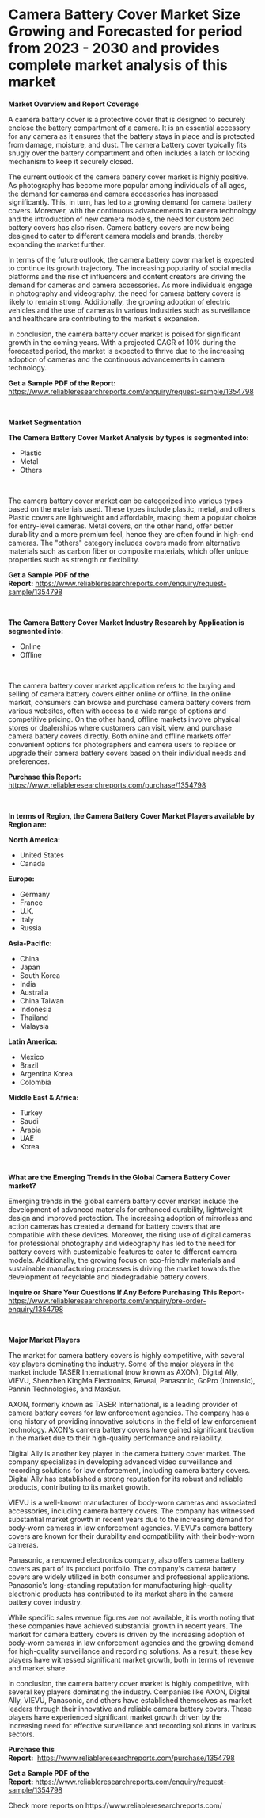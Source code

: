 <p><h1>Camera Battery Cover Market Size Growing and Forecasted for period from 2023 - 2030 and provides complete market analysis of this market</h1></p><p><strong>Market Overview and Report Coverage</strong></p>
<p><p>A camera battery cover is a protective cover that is designed to securely enclose the battery compartment of a camera. It is an essential accessory for any camera as it ensures that the battery stays in place and is protected from damage, moisture, and dust. The camera battery cover typically fits snugly over the battery compartment and often includes a latch or locking mechanism to keep it securely closed.</p><p>The current outlook of the camera battery cover market is highly positive. As photography has become more popular among individuals of all ages, the demand for cameras and camera accessories has increased significantly. This, in turn, has led to a growing demand for camera battery covers. Moreover, with the continuous advancements in camera technology and the introduction of new camera models, the need for customized battery covers has also risen. Camera battery covers are now being designed to cater to different camera models and brands, thereby expanding the market further.</p><p>In terms of the future outlook, the camera battery cover market is expected to continue its growth trajectory. The increasing popularity of social media platforms and the rise of influencers and content creators are driving the demand for cameras and camera accessories. As more individuals engage in photography and videography, the need for camera battery covers is likely to remain strong. Additionally, the growing adoption of electric vehicles and the use of cameras in various industries such as surveillance and healthcare are contributing to the market's expansion.</p><p>In conclusion, the camera battery cover market is poised for significant growth in the coming years. With a projected CAGR of 10% during the forecasted period, the market is expected to thrive due to the increasing adoption of cameras and the continuous advancements in camera technology.</p></p>
<p><strong>Get a Sample PDF of the Report:</strong> <a href="https://www.reliableresearchreports.com/enquiry/request-sample/1354798">https://www.reliableresearchreports.com/enquiry/request-sample/1354798</a></p>
<p>&nbsp;</p>
<p><strong>Market Segmentation</strong></p>
<p><strong>The Camera Battery Cover Market Analysis by types is segmented into:</strong></p>
<p><ul><li>Plastic</li><li>Metal</li><li>Others</li></ul></p>
<p>&nbsp;</p>
<p><p>The camera battery cover market can be categorized into various types based on the materials used. These types include plastic, metal, and others. Plastic covers are lightweight and affordable, making them a popular choice for entry-level cameras. Metal covers, on the other hand, offer better durability and a more premium feel, hence they are often found in high-end cameras. The "others" category includes covers made from alternative materials such as carbon fiber or composite materials, which offer unique properties such as strength or flexibility.</p></p>
<p><strong>Get a Sample PDF of the Report:</strong>&nbsp;<a href="https://www.reliableresearchreports.com/enquiry/request-sample/1354798">https://www.reliableresearchreports.com/enquiry/request-sample/1354798</a></p>
<p>&nbsp;</p>
<p><strong>The Camera Battery Cover Market Industry Research by Application is segmented into:</strong></p>
<p><ul><li>Online</li><li>Offline</li></ul></p>
<p>&nbsp;</p>
<p><p>The camera battery cover market application refers to the buying and selling of camera battery covers either online or offline. In the online market, consumers can browse and purchase camera battery covers from various websites, often with access to a wide range of options and competitive pricing. On the other hand, offline markets involve physical stores or dealerships where customers can visit, view, and purchase camera battery covers directly. Both online and offline markets offer convenient options for photographers and camera users to replace or upgrade their camera battery covers based on their individual needs and preferences.</p></p>
<p><strong>Purchase this Report:</strong>&nbsp; <a href="https://www.reliableresearchreports.com/purchase/1354798">https://www.reliableresearchreports.com/purchase/1354798</a></p>
<p>&nbsp;</p>
<p><strong>In terms of Region, the Camera Battery Cover Market Players available by Region are:</strong></p>
<p>
    <p> <strong> North America: </strong>
        <ul>
            <li>United States</li>
            <li>Canada</li>
        </ul>
        </p> 
    <p> <strong> Europe: </strong>
        <ul>
            <li>Germany</li>
            <li>France</li>
            <li>U.K.</li>
            <li>Italy</li>
            <li>Russia</li>
        </ul>
        </p> 
    <p> <strong> Asia-Pacific: </strong>
        <ul>
            <li>China</li>
            <li>Japan</li>
            <li>South Korea</li>
            <li>India</li>
            <li>Australia</li>
            <li>China Taiwan</li>
            <li>Indonesia</li>
            <li>Thailand</li>
            <li>Malaysia</li>
        </ul>
        </p> 
    <p> <strong> Latin America: </strong>
        <ul>
            <li>Mexico</li>
            <li>Brazil</li>
            <li>Argentina Korea</li>
            <li>Colombia</li>
        </ul>
        </p> 
    <p> <strong> Middle East & Africa: </strong>
        <ul>
            <li>Turkey</li>
            <li>Saudi</li>
            <li>Arabia</li>
            <li>UAE</li>
            <li>Korea</li>
        </ul>
    </p>
    </p>
<p>&nbsp;</p>
<p><strong>What are the Emerging Trends in the Global Camera Battery Cover market?</strong></p>
<p><p>Emerging trends in the global camera battery cover market include the development of advanced materials for enhanced durability, lightweight design and improved protection. The increasing adoption of mirrorless and action cameras has created a demand for battery covers that are compatible with these devices. Moreover, the rising use of digital cameras for professional photography and videography has led to the need for battery covers with customizable features to cater to different camera models. Additionally, the growing focus on eco-friendly materials and sustainable manufacturing processes is driving the market towards the development of recyclable and biodegradable battery covers.</p></p>
<p><strong>Inquire or Share Your Questions If Any Before Purchasing This Report</strong>- <a href="https://www.reliableresearchreports.com/enquiry/pre-order-enquiry/1354798">https://www.reliableresearchreports.com/enquiry/pre-order-enquiry/1354798</a></p>
<p>&nbsp;</p>
<p><strong>Major Market Players</strong></p>
<p><p>The market for camera battery covers is highly competitive, with several key players dominating the industry. Some of the major players in the market include TASER International (now known as AXON), Digital Ally, VIEVU, Shenzhen KingMa Electronics, Reveal, Panasonic, GoPro (Intrensic), Pannin Technologies, and MaxSur. </p><p>AXON, formerly known as TASER International, is a leading provider of camera battery covers for law enforcement agencies. The company has a long history of providing innovative solutions in the field of law enforcement technology. AXON's camera battery covers have gained significant traction in the market due to their high-quality performance and reliability. </p><p>Digital Ally is another key player in the camera battery cover market. The company specializes in developing advanced video surveillance and recording solutions for law enforcement, including camera battery covers. Digital Ally has established a strong reputation for its robust and reliable products, contributing to its market growth.</p><p>VIEVU is a well-known manufacturer of body-worn cameras and associated accessories, including camera battery covers. The company has witnessed substantial market growth in recent years due to the increasing demand for body-worn cameras in law enforcement agencies. VIEVU's camera battery covers are known for their durability and compatibility with their body-worn cameras.</p><p>Panasonic, a renowned electronics company, also offers camera battery covers as part of its product portfolio. The company's camera battery covers are widely utilized in both consumer and professional applications. Panasonic's long-standing reputation for manufacturing high-quality electronic products has contributed to its market share in the camera battery cover industry.</p><p>While specific sales revenue figures are not available, it is worth noting that these companies have achieved substantial growth in recent years. The market for camera battery covers is driven by the increasing adoption of body-worn cameras in law enforcement agencies and the growing demand for high-quality surveillance and recording solutions. As a result, these key players have witnessed significant market growth, both in terms of revenue and market share.</p><p>In conclusion, the camera battery cover market is highly competitive, with several key players dominating the industry. Companies like AXON, Digital Ally, VIEVU, Panasonic, and others have established themselves as market leaders through their innovative and reliable camera battery covers. These players have experienced significant market growth driven by the increasing need for effective surveillance and recording solutions in various sectors.</p></p>
<p><strong>Purchase this Report:</strong>&nbsp;&nbsp;<a href="https://www.reliableresearchreports.com/purchase/1354798">https://www.reliableresearchreports.com/purchase/1354798</a></p>
<p></p>
<p><strong>Get a Sample PDF of the Report:</strong>&nbsp;<a href="https://www.reliableresearchreports.com/enquiry/request-sample/1354798">https://www.reliableresearchreports.com/enquiry/request-sample/1354798</a></p>
<p>Check more reports on https://www.reliableresearchreports.com/</p>
